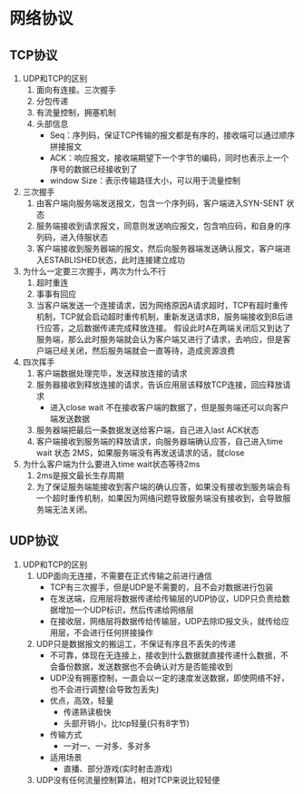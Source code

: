 # 网络协议
## TCP协议
1. UDP和TCP的区别
    1. 面向有连接。三次握手
    2. 分包传递
    3. 有流量控制，拥塞机制
    4. 头部信息
        - Seq：序列码，保证TCP传输的报文都是有序的，接收端可以通过顺序拼接报文
        - ACK：响应报文，接收端期望下一个字节的编码，同时也表示上一个序号的数据已经接收到了
        - window Size：表示传输路径大小，可以用于流量控制
2. 三次握手
    1. 由客户端向服务端发送报文，包含一个序列码，客户端进入SYN-SENT 状态
    2. 服务端接收到请求报文，同意则发送响应报文，包含响应码，和自身的序列码，进入侍服状态
    3. 客户端接收到服务器端的报文，然后向服务器端发送确认报文，客户端进入ESTABLISHED状态，此时连接建立成功
3. 为什么一定要三次握手，两次为什么不行
    1. 超时重连
    2. 事事有回应
    3. 当客户端发送一个连接请求，因为网络原因A请求超时，TCP有超时重传机制，TCP就会启动超时重传机制，重新发送请求B，服务端接收到B后进行应答，之后数据传递完成释放连接。
    假设此时A在两端关闭后又到达了服务端，那么此时服务端就会认为客户端又进行了请求，去响应，但是客户端已经关闭，然后服务端就会一直等待，造成资源浪费
4. 四次挥手
    1. 客户端数据处理完毕，发送释放连接的请求
    2. 服务器接收到释放连接的请求，告诉应用层该释放TCP连接，回应释放请求
        - 进入close wait 不在接收客户端的数据了，但是服务端还可以向客户端发送数据
    3. 服务器端把最后一条数据发送给客户端，自己进入last ACK状态
    4. 客户端接收到服务端的释放请求，向服务器端确认应答，自己进入time wait 状态 2MS，如果服务端没有再发送请求的话，就close
5. 为什么客户端为什么要进入time wait状态等待2ms
    1. 2ms是报文最长生存周期
    2. 为了保证服务端能接收到客户端的确认应答，如果没有接收到服务端会有一个超时重传机制，如果因为网络问题导致服务端没有接收到，会导致服务端无法关闭。
## UDP协议
1. UDP和TCP的区别
    1. UDP面向无连接，不需要在正式传输之前进行通信
        - TCP有三次握手，但是UDP是不需要的，且不会对数据进行包装
        - 在发送端，应用层将数据传递给传输层的UDP协议，UDP只负责给数据增加一个UDP标识，然后传递给网络层
        - 在接收层，网络层将数据传给传输层，UDP去除ID报文头，就传给应用层，不会进行任何拼接操作
    2. UDP只是数据报文的搬运工，不保证有序且不丢失的传递
        - 不可靠，体现在无连接上，接收到什么数据就直接传递什么数据，不会备份数据，发送数据也不会确认对方是否能接收到
        - UDP没有拥塞控制，一直会以一定的速度发送数据，即使网络不好，也不会进行调整(会导致包丢失)
        - 优点，高效，轻量
            - 传递熟读极快
            - 头部开销小，比tcp轻量(只有8字节)
        - 传输方式
            - 一对一、一对多、多对多
        - 适用场景
            - 直播、部分游戏(实时射击游戏)
    3. UDP没有任何流量控制算法，相对TCP来说比较轻便

